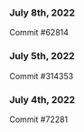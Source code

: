 ### July 8th, 2022

Commit #62814

### July 5th, 2022

Commit #314353


### July 4th, 2022

Commit #72281
